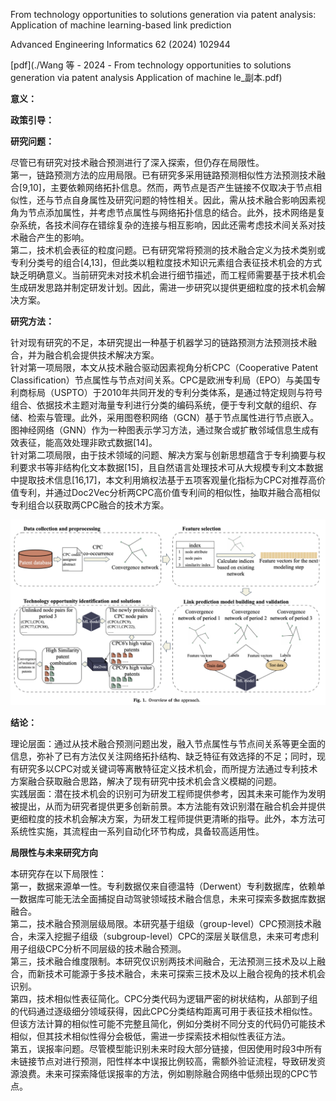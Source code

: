 From technology opportunities to solutions generation via patent analysis: Application of machine learning-based link prediction

Advanced Engineering Informatics 62 (2024) 102944


[pdf](./Wang 等 - 2024 - From technology opportunities to solutions generation via patent analysis Application of machine le_副本.pdf)  

**意义：**  



**政策引导：**  



**研究问题：** 

尽管已有研究对技术融合预测进行了深入探索，但仍存在局限性。  
第一，链路预测方法的应用局限。已有研究多采用链路预测相似性方法预测技术融合[9,10]，主要依赖网络拓扑信息。然而，两节点是否产生链接不仅取决于节点相似性，还与节点自身属性及研究问题的特性相关。因此，需从技术融合影响因素视角为节点添加属性，并考虑节点属性与网络拓扑信息的结合。此外，技术网络是复杂系统，各技术间存在错综复杂的连接与相互影响，因此还需考虑技术间关系对技术融合产生的影响。  
第二，技术机会表征的粒度问题。已有研究常将预测的技术融合定义为技术类别或专利分类号的组合[4,13]，但此类以粗粒度技术知识元素组合表征技术机会的方式缺乏明确意义。当前研究未对技术机会进行细节描述，而工程师需要基于技术机会生成研发思路并制定研发计划。因此，需进一步研究以提供更细粒度的技术机会解决方案。

**研究方法：**

针对现有研究的不足，本研究提出一种基于机器学习的链路预测方法预测技术融合，并为融合机会提供技术解决方案。  
针对第一项局限，本文从技术融合驱动因素视角分析CPC（Cooperative Patent Classification）节点属性与节点对间关系。CPC是欧洲专利局（EPO）与美国专利商标局（USPTO）于2010年共同开发的专利分类体系，是通过特定规则与符号组合、依据技术主题对海量专利进行分类的编码系统，便于专利文献的组织、存储、检索与管理。此外，采用图卷积网络（GCN）基于节点属性进行节点嵌入。图神经网络（GNN）作为一种图表示学习方法，通过聚合或扩散邻域信息生成有效表征，能高效处理非欧式数据[14]。  
针对第二项局限，由于技术领域的问题、解决方案与创新思想蕴含于专利摘要与权利要求书等非结构化文本数据[15]，且自然语言处理技术可从大规模专利文本数据中提取技术信息[16,17]，本文利用熵权法基于五项客观量化指标为CPC对推荐高价值专利，并通过Doc2Vec分析两CPC高价值专利间的相似性，抽取并融合高相似专利组合以获取两CPC融合的技术方案。

![截屏2025-03-19 15.15.03.png](%E6%88%AA%E5%B1%8F2025-03-19%2015.15.03.png)


**结论：** 

理论层面：通过从技术融合预测问题出发，融入节点属性与节点间关系等更全面的信息，弥补了已有方法仅关注网络拓扑结构、缺乏特征有效选择的不足；同时，现有研究多以CPC对或关键词等离散特征定义技术机会，而所提方法通过专利技术方案融合获取融合思路，解决了现有研究中技术机会含义模糊的问题。   
实践层面：潜在技术机会的识别可为研发工程师提供参考，因其未来可能作为发明被提出，从而为研究者提供更多创新前景。本方法能有效识别潜在融合机会并提供更细粒度的技术机会解决方案，为研发工程师提供更清晰的指导。此外，本方法可系统性实施，其流程由一系列自动化环节构成，具备较高适用性。

**局限性与未来研究方向**

本研究存在以下局限性：  
第一，数据来源单一性。专利数据仅来自德温特（Derwent）专利数据库，依赖单一数据库可能无法全面捕捉自动驾驶领域技术融合信息，未来可探索多数据库数据融合。  
第二，技术融合预测层级局限。本研究基于组级（group-level）CPC预测技术融合，未深入挖掘子组级（subgroup-level）CPC的深层关联信息，未来可考虑利用子组级CPC分析不同层级的技术融合预测。  
第三，技术融合维度限制。本研究仅识别两技术间融合，无法预测三技术及以上融合，而新技术可能源于多技术融合，未来可探索三技术及以上融合视角的技术机会识别。  
第四，技术相似性表征简化。CPC分类代码为逻辑严密的树状结构，从部到子组的代码通过逐级细分领域获得，因此CPC分类结构距离可用于表征技术相似性。但该方法计算的相似性可能不完整且简化，例如分类树不同分支的代码仍可能技术相似，但其技术相似性得分会极低，需进一步探索技术相似性表征方法。  
第五，误报率问题。尽管模型能识别未来时段大部分链接，但因使用时段3中所有未链接节点对进行预测，阳性样本中误报比例较高，需额外验证流程，导致研发资源浪费。未来可探索降低误报率的方法，例如剔除融合网络中低频出现的CPC节点。